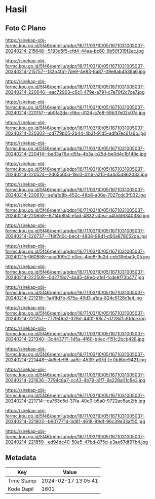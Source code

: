 # Hasil

## Foto C Plano

https://sirekap-obj-formc.kpu.go.id/5f46/pemilu/pdpr/16/71/03/10/05/1671031005037-20240214-215648--5193d5f5-cfd4-44aa-bc60-9b50f319f2ec.jpg

https://sirekap-obj-formc.kpu.go.id/5f46/pemilu/pdpr/16/71/03/10/05/1671031005037-20240214-215757--132b4fa1-7de9-4e83-8a87-09e8ab4538a6.jpg

https://sirekap-obj-formc.kpu.go.id/5f46/pemilu/pdpr/16/71/03/10/05/1671031005037-20240214-220046--eac72903-c6c1-479e-a791-c7e70f2c7ce7.jpg

https://sirekap-obj-formc.kpu.go.id/5f46/pemilu/pdpr/16/71/03/10/05/1671031005037-20240214-220157--ab0fa2da-c9bc-4124-a7e8-59b37e02c07a.jpg

https://sirekap-obj-formc.kpu.go.id/5f46/pemilu/pdpr/16/71/03/10/05/1671031005037-20240214-220302--cd779b05-2b44-4b3f-91d5-adfa7ec61a6b.jpg

https://sirekap-obj-formc.kpu.go.id/5f46/pemilu/pdpr/16/71/03/10/05/1671031005037-20240214-220414--ba33a76e-d5fa-4b3a-b25d-be0d4c1b148e.jpg

https://sirekap-obj-formc.kpu.go.id/5f46/pemilu/pdpr/16/71/03/10/05/1671031005037-20240214-220524--2d65b60a-19c0-4116-a215-4a4d5d862033.jpg

https://sirekap-obj-formc.kpu.go.id/5f46/pemilu/pdpr/16/71/03/10/05/1671031005037-20240214-220610--ae1a1d8b-452c-48b8-a06e-7027cdc3f032.jpg

https://sirekap-obj-formc.kpu.go.id/5f46/pemilu/pdpr/16/71/03/10/05/1671031005037-20240214-220658--8714b804-efad-4832-a0ea-a40dd634038d.jpg

https://sirekap-obj-formc.kpu.go.id/5f46/pemilu/pdpr/16/71/03/10/05/1671031005037-20240214-220737--7f8f7d0c-bec4-4808-99d1-d60a878052de.jpg

https://sirekap-obj-formc.kpu.go.id/5f46/pemilu/pdpr/16/71/03/10/05/1671031005037-20240215-060858--aca009c2-e0ec-4be8-9c2d-ceb39eba0c05.jpg

https://sirekap-obj-formc.kpu.go.id/5f46/pemilu/pdpr/16/71/03/10/05/1671031005037-20240214-222509--0d27f8d7-4a45-48e4-afe1-fcde8f73b477.jpg

https://sirekap-obj-formc.kpu.go.id/5f46/pemilu/pdpr/16/71/03/10/05/1671031005037-20240214-221218--1a41fd7b-675a-49d3-a1da-824c5128c1a4.jpg

https://sirekap-obj-formc.kpu.go.id/5f46/pemilu/pdpr/16/71/03/10/05/1671031005037-20240214-221257--777946a2-329d-440f-98c7-d728d1c8fdce.jpg

https://sirekap-obj-formc.kpu.go.id/5f46/pemilu/pdpr/16/71/03/10/05/1671031005037-20240214-221340--3c443771-145a-4f60-b4ec-f151c2bcb428.jpg

https://sirekap-obj-formc.kpu.go.id/5f46/pemilu/pdpr/16/71/03/10/05/1671031005037-20240214-221448--4d5efe98-aa9c-4539-a67d-fe7dd6de9421.jpg

https://sirekap-obj-formc.kpu.go.id/5f46/pemilu/pdpr/16/71/03/10/05/1671031005037-20240214-221636--7794c8a7-cc43-4b79-a1f7-9a228a01c8e3.jpg

https://sirekap-obj-formc.kpu.go.id/5f46/pemilu/pdpr/16/71/03/10/05/1671031005037-20240214-221714--ca763d5d-37fa-40e0-b5a0-9722ac6ac2fb.jpg

https://sirekap-obj-formc.kpu.go.id/5f46/pemilu/pdpr/16/71/03/10/05/1671031005037-20240214-221803--b907771d-3d81-4618-89df-96c39e33af50.jpg

https://sirekap-obj-formc.kpu.go.id/5f46/pemilu/pdpr/16/71/03/10/05/1671031005037-20240214-221859--ed94dc40-50e5-47bd-875d-e3ae67df97b4.jpg


## Metadata

| Key        | Value               |
| ---------- | ------------------- |
| Time Stamp | 2024-02-17 13:05:41 |
| Kode Dapil | 1601                |



